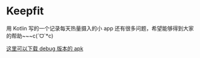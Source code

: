 # Keepfit
用 Kotlin 写的一个记录每天热量摄入的小 app 还有很多问题，希望能够得到大家的帮助~~~c(ˊᗜˋ*c)


[这里可以下载 debug 版本的 apk](http://onxpioxwa.bkt.clouddn.com/Keepfit-debug.apk)
